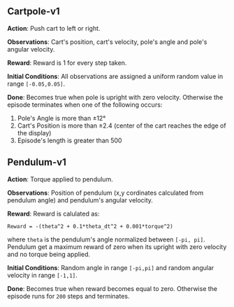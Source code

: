 ## Cartpole-v1
**Action**: Push cart to left or right.

**Observations**: Cart's position, cart's velocity, pole's angle and pole's angular velocity.

**Reward**: Reward is 1 for every step taken.

**Initial Conditions**: All observations are assigned a uniform random value in range `[-0.05,0.05]`.

**Done**: Becomes true when pole is upright with zero velocity. Otherwise the episode terminates when one of the following occurs:

1. Pole's Angle is more than ±12°
2. Cart's Position is more than ±2.4 (center of the cart reaches the edge of the display)
3. Episode's length is greater than 500

## Pendulum-v1
**Action**: Torque applied to pendulum.

**Observations**: Position of pendulum (x,y cordinates calculated from pendulum angle) and pendulum's angular velocity.

**Reward**: Reward is calulated as:
```
Reward = -(theta^2 + 0.1*theta_dt^2 + 0.001*torque^2)
```
where `theta` is the pendulum's angle normalized between `[-pi, pi]`. Pendulum get a maximum reward of zero when its upright with zero velocity and no torque being applied.

**Initial Conditions**: Random angle in range `[-pi,pi]` and random angular velocity in range `[-1,1]`.

**Done**: Becomes true when reward becomes equal to zero. Otherwise the episode runs for `200` steps and terminates.
